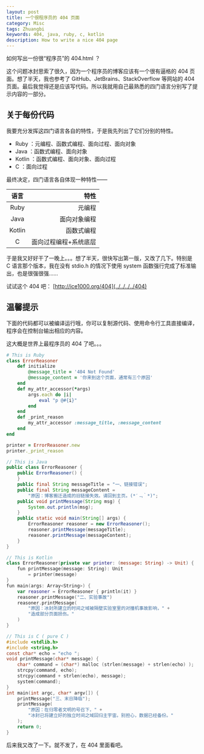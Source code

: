 ```yaml
---
layout: post
title: 一个很程序员的 404 页面
category: Misc
tags: Zhuangbi
keywords: 404, java, ruby, c, kotlin
description: How to write a nice 404 page
---
```


如何写出一份很“程序员”的 404.html ？

这个问题冰封思索了很久，因为一个程序员的博客应该有一个很有逼格的 404 页面。想了半天，我也参考了 GitHub、JetBrains、StackOverflow 等网站的 404 页面。最后我觉得还是应该写代码。所以我就用自己最熟悉的四门语言分别写了提示内容的一部分。

## 关于每份代码

我要充分发挥这四门语言各自的特性，于是我先列出了它们分别的特性。

+ Ruby ：元编程、函数式编程、面向过程、面向对象
+ Java ：函数式编程、面向对象
+ Kotlin ：函数式编程、面向对象、面向过程
+ C ：面向过程

最终决定，四门语言各自体现一种特性——

语言 | 特性
:---:|---:
Ruby|元编程
Java|面向对象编程
Kotlin|函数式编程
C|面向过程编程+系统底层

于是我又好好干了一晚上。。。想了半天，很快写出第一版，又改了几下。特别是 C 语言那个版本，我在没有 stdio.h 的情况下使用 system 函数强行完成了标准输出，也是很强很强……

试试这个 404 吧： [http://ice1000.org/404](../../../../404)

## 温馨提示
下面的代码都可以被编译运行哦，你可以复制源代码、使用命令行工具直接编译，程序会在控制台输出相应的内容。

这大概是世界上最程序员的 404 了吧。。。

```ruby
# This is Ruby
class ErrorReasoner
	def initialize
		@message_title = '404 Not Found'
		@message_content = '你来到这个页面，通常有三个原因'
	end
	def my_attr_accessor(*args)
		args.each do |i|
			eval "p @#{i}"
		end
	end
	def _print_reason
		my_attr_accessor :message_title, :message_content
	end
end

printer = ErrorReasoner.new
printer._print_reason

```

```java
// This is Java
public class ErrorReasoner {
	public ErrorReasoner() {
	}
	public final String messageTitle = "一、链接错误";
	public final String messageContent = 
		"原因：博客搬迁造成的旧链接失效。请回到主页。(*′﹃｀*)";
	public void printMessage(String msg) {
		System.out.println(msg);
	}
	public static void main(String[] args) {
		ErrorReasoner reasoner = new ErrorReasoner();
		reasoner.printMessage(messageTitle);
		reasoner.printMessage(messageContent);
	}
}
```

```swift
// This is Kotlin
class ErrorReasoner(private var printer: (message: String) -> Unit) {
	fun printMessage(message: String): Unit
		= printer(message)
}
fun main(args: Array<String>) {
	var reasoner = ErrorReasoner { println(it) }
	reasoner.printMessage("二、实验事故")
	reasoner.printMessage(
		"原因：冰封所建立的时间之域被隔壁实验室里的对撞机事故影响，" + 
		"造成部分页面损伤。"
	)
}
```

```c
// This is C ( pure C )
#include <stdlib.h>
#include <string.h>
const char* echo = "echo ";
void printMessage(char* message) {
	char* command = (char*) malloc (strlen(message) + strlen(echo) );
	strcpy(command, echo);
	strcpy(command + strlen(echo), message);
	system(command);
}
int main(int argc, char* argv[]) {
	printMessage("三、末日降临");
	printMessage(
		"原因：在归零者文明的号召下，" + 
		"冰封已将建立好的独立时间之域回归主宇宙。别担心，数据已经备份。"
	);
	return 0;
}
```

后来我又改了一下。就不发了，在 404 里面看吧。

